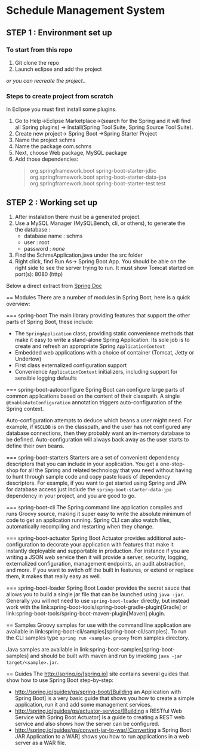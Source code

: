 # Schedule Management System

## STEP 1 : Environment set up

### To start from this repo

1. Git clone the repo
2. Launch eclipse and add the project

*or you can recreate the project..*

### Steps to create project from scratch

In Eclipse you must first install some plugins.

1. Go to Help->Eclipse Marketplace->(search for the Spring and it will find all Spring plugins)
    -> Install(Spring Tool Suite, Spring Source Tool Suite).
1. Create new project-> Spring Boot ->Spring Starter Project
2. Name the project schms
3. Name the package com.schms
4. Next, choose Web package, MySQL package
5. Add those dependencies:
	>	<dependency>
	>		<groupId>org.springframework.boot</groupId>
	>		<artifactId>spring-boot-starter-jdbc</artifactId>
	>	</dependency>
	>	
	>	<dependency>
	>		<groupId>org.springframework.boot</groupId>
	>		<artifactId>spring-boot-starter-data-jpa</artifactId>
	>	</dependency>
	>
	>	<dependency>
	>		<groupId>org.springframework.boot</groupId>
	>		<artifactId>spring-boot-starter-test</artifactId>
	>		<scope>test</scope>
	>	</dependency>


## STEP 2 :  Working set up

1. After instalation there must be a generated project. 
2. Use a MySQL Manager (MySQLBench, cli, or others), to generate the the database :
	- database name : schms
	- user : root
	- password : *none*
3. Find the SchmsApplication.java under the src folder
4. Right click, find Run As-> Spring Boot App. You should be able on the right side to see the server
trying to run. It must show Tomcat started on port(s): 8080 (http)


Below a direct extract from [Spring Doc](https://github.com/spring-projects/spring-boot/blob/master/README.adoc)

== Modules
There are a number of modules in Spring Boot, here is a quick overview:



=== spring-boot
The main library providing features that support the other parts of Spring Boot,
these include:

* The `SpringApplication` class, providing static convenience methods that make it easy
to write a stand-alone Spring Application. Its sole job is to create and refresh an
appropriate Spring `ApplicationContext`
* Embedded web applications with a choice of container (Tomcat, Jetty or Undertow)
* First class externalized configuration support
* Convenience `ApplicationContext` initializers, including support for sensible logging
defaults



=== spring-boot-autoconfigure
Spring Boot can configure large parts of common applications based on the content
of their classpath. A single `@EnableAutoConfiguration` annotation triggers
auto-configuration of the Spring context.

Auto-configuration attempts to deduce which beans a user might need. For example, if
`HSQLDB` is on the classpath, and the user has not configured any database connections,
then they probably want an in-memory database to be defined. Auto-configuration will
always back away as the user starts to define their own beans.



=== spring-boot-starters
Starters are a set of convenient dependency descriptors that you can include in
your application. You get a one-stop-shop for all the Spring and related technology
that you need without having to hunt through sample code and copy paste loads of
dependency descriptors. For example, if you want to get started using Spring and JPA for
database access just include the `spring-boot-starter-data-jpa` dependency in your
project, and you are good to go.



=== spring-boot-cli
The Spring command line application compiles and runs Groovy source, making it super
easy to write the absolute minimum of code to get an application running. Spring CLI
can also watch files, automatically recompiling and restarting when they change.



=== spring-boot-actuator
Spring Boot Actuator provides additional auto-configuration to decorate your application
with features that make it instantly deployable and supportable in production.  For
instance if you are writing a JSON web service then it will provide a server, security,
logging, externalized configuration, management endpoints, an audit abstraction, and
more. If you want to switch off the built in features, or extend or replace them, it
makes that really easy as well.



=== spring-boot-loader
Spring Boot Loader provides the secret sauce that allows you to build a single jar file
that can be launched using `java -jar`. Generally you will not need to use
`spring-boot-loader` directly, but instead work with the
link:spring-boot-tools/spring-boot-gradle-plugin[Gradle] or
link:spring-boot-tools/spring-boot-maven-plugin[Maven] plugin.



== Samples
Groovy samples for use with the command line application are available in
link:spring-boot-cli/samples[spring-boot-cli/samples]. To run the CLI samples type
`spring run <sample>.groovy` from samples directory.

Java samples are available in link:spring-boot-samples[spring-boot-samples] and should
be built with maven and run by invoking `java -jar target/<sample>.jar`.



== Guides
The http://spring.io/[spring.io] site contains several guides that show how to use Spring
Boot step-by-step:

* http://spring.io/guides/gs/spring-boot/[Building an Application with Spring Boot] is a
  very basic guide that shows you how to create a simple application, run it and add some
  management services.
* http://spring.io/guides/gs/actuator-service/[Building a RESTful Web Service with Spring
  Boot Actuator] is a guide to creating a REST web service and also shows how the server
  can be configured.
* http://spring.io/guides/gs/convert-jar-to-war/[Converting a Spring Boot JAR Application
  to a WAR] shows you how to run applications in a web server as a WAR file.
